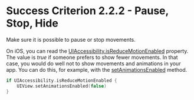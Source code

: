 # Success Criterion 2.2.2 - Pause, Stop, Hide

Make sure it is possible to pause or stop movements.

On iOS, you can read the [UIAccessibility.isReduceMotionEnabled](https://developer.apple.com/documentation/uikit/uiaccessibility/1615133-isreducemotionenabled) property. The value is _true_ if someone prefers to show fewer movements. In that case, you would do well not to show movements and animations in your app. You can do this, for example, with the [setAnimationsEnabled](https://developer.apple.com/documentation/uikit/uiview/1622420-setanimationsenabled) method.

```swift
if UIAccessibility.isReduceMotionEnabled {
    UIView.setAnimationsEnabled(false)
}
```

